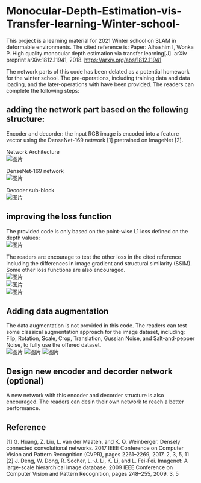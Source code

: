 # Monocular-Depth-Estimation-vis-Transfer-learning-Winter-school-
This project is a learning material for 2021 Winter school on SLAM in deformable environments.
The cited reference is: Paper: Alhashim I, Wonka P. High quality monocular depth estimation via transfer learning[J]. arXiv preprint arXiv:1812.11941, 2018. https://arxiv.org/abs/1812.11941

The network parts of this code has been delated as a potential homework for the winter school. The pre-operations, including training data and data loading, and the later-operations with  have been provided. 
The readers can complete the following steps:

## adding the network part based on the following structure:

Encoder and decorder: the input RGB image is encoded into a feature vector using the DenseNet-169 network [1] pretrained on ImageNet [2].

Network Architecture\
![图片](https://user-images.githubusercontent.com/32351126/122663989-db2df100-d1e1-11eb-8f7c-d87d70a35352.png)

DenseNet-169 network\
![图片](https://user-images.githubusercontent.com/32351126/122664008-f7ca2900-d1e1-11eb-981c-ebd7b372c711.png)

Decoder sub-block\
![图片](https://user-images.githubusercontent.com/32351126/122664144-dd447f80-d1e2-11eb-8752-1076bfc41338.png)

## improving the loss function

The provided code is only based on the point-wise L1 loss defined on the depth values:\
![图片](https://user-images.githubusercontent.com/32351126/122664217-665bb680-d1e3-11eb-89bc-6a14d588d7a4.png)

The readers are encourage to test the other loss in the cited reference including the differences in image gradient and structural similarity (SSIM). Some other loss functions are also encouraged.\
![图片](https://user-images.githubusercontent.com/32351126/122664294-f1d54780-d1e3-11eb-9687-6afba80ffacb.png)
\
![图片](https://user-images.githubusercontent.com/32351126/122664245-a6229e00-d1e3-11eb-9474-60c18fb2ff60.png) 
\
![图片](https://user-images.githubusercontent.com/32351126/122664240-9dca6300-d1e3-11eb-9f92-60864177b6a1.png)

## Adding data augmentation

The data augmentation is not provided in this code. The readers can test some classical augmentation approach for the image dataset, including: Flip, Rotation, Scale, Crop, Translation, Gussian Noise, and Salt-and-pepper Noise, to fully use the offered dataset.\
![图片](https://user-images.githubusercontent.com/32351126/122664412-8fc91200-d1e4-11eb-8f94-3b0010de9adb.png)
![图片](https://user-images.githubusercontent.com/32351126/122664400-7c1dab80-d1e4-11eb-8b6c-f3fc2e7c5079.png)
![图片](https://user-images.githubusercontent.com/32351126/122664499-2eee0980-d1e5-11eb-8f7e-97114d50b158.png)

## Design new encoder and decorder network (optional)

A new network with this encoder and decorder structure is also encouraged. The readers can desin their own network to reach a better performance.


## Reference
[1] G. Huang, Z. Liu, L. van der Maaten, and K. Q. Weinberger. Densely connected convolutional networks. 2017 IEEE Conference on Computer Vision and Pattern Recognition
(CVPR), pages 2261–2269, 2017. 2, 3, 5, 11
[2] J. Deng, W. Dong, R. Socher, L.-J. Li, K. Li, and L. Fei-Fei. Imagenet: A large-scale hierarchical image database. 2009 IEEE Conference on Computer Vision and Pattern Recognition,
pages 248–255, 2009. 3, 5
